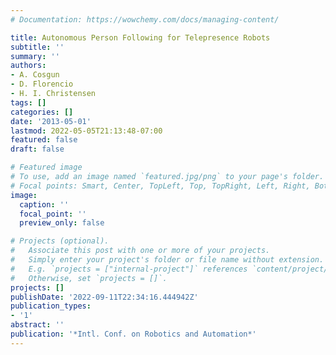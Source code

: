 ```yaml
---
# Documentation: https://wowchemy.com/docs/managing-content/

title: Autonomous Person Following for Telepresence Robots
subtitle: ''
summary: ''
authors:
- A. Cosgun
- D. Florencio
- H. I. Christensen
tags: []
categories: []
date: '2013-05-01'
lastmod: 2022-05-05T21:13:48-07:00
featured: false
draft: false

# Featured image
# To use, add an image named `featured.jpg/png` to your page's folder.
# Focal points: Smart, Center, TopLeft, Top, TopRight, Left, Right, BottomLeft, Bottom, BottomRight.
image:
  caption: ''
  focal_point: ''
  preview_only: false

# Projects (optional).
#   Associate this post with one or more of your projects.
#   Simply enter your project's folder or file name without extension.
#   E.g. `projects = ["internal-project"]` references `content/project/deep-learning/index.md`.
#   Otherwise, set `projects = []`.
projects: []
publishDate: '2022-09-11T22:34:16.444942Z'
publication_types:
- '1'
abstract: ''
publication: '*Intl. Conf. on Robotics and Automation*'
---
```

